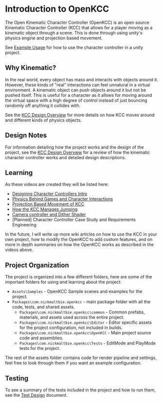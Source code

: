 # Introduction to OpenKCC

The Open Kinematic Character Controller (OpenKCC)
is an open source Kinematic Character Controller (KCC)
that allows for a player moving
as a kinematic object through a scene. This is done through using unity's
physics engine and projection based movement.

See [Example Usage](usage.md) for how to use the character controller
in a unity project.

## Why Kinematic?

In the real world, every object has mass and interacts with objects around it.
However, these kinds of "real" interactions can feel unnatural in a virtual
environment. A kinematic object can push objects around it
but not be pushed itself. This is useful for a character as it allows for
moving around the virtual space with a high degree of control instead of just
bouncing randomly off anything it collides with.

See the [KCC Design Overview](kcc-design/overview.md) for more details on how
KCC moves around and different kinds of physics objects.

## Design Notes

For information detailing how the project works and the design of the project,
see the [KCC Design Overview](kcc-design/overview.md) for a review of how the
kinematic character controller works and detailed design descriptions.

## Learning

As these videos are created they will be listed here:

* [Designing Character Controllers Intro](https://youtu.be/Hv4CQMCxSWE)
* [Physics Behind Games and Character Interactions](https://youtu.be/rzD-Lm8pOX0)
* [Projection Based Movement of KCC](https://youtu.be/s-99Z_W8bcQ)
* [How the KCC Manages Jumping](https://youtu.be/CGsDdBZa5EM)
* [Camera controller and Dither Shader](https://youtu.be/Zw6qvOOHGC4)
* \[Planned\] Character Controller Case Study and Requirements Engineering

In the future, I will write up more wiki articles on how to use the KCC in your
own project, how to modify the OpenKCC
to add custom features, and on more in depth summaries on how the OpenKCC works
as described in the videos above.

## Project Organization

The project is organized into a few different folders, here are some of
the important folders for using and learning about the project:

* `Assets\Samples` - OpenKCC Sample scenes and examples for the project.
* `Packages\com.nickmaltbie.openkcc` -
  main package folder with all the code, tests, and shared assets.
  * `Packages\com.nickmaltbie.openkcc\common` -
    Common prefabs, materials, and assets used across the entire project.
  * `Packages\com.nickmaltbie.openkcc\Editor` -
    Editor specific assets for the project configuration,
    not included in builds.
  * `Packages\com.nickmaltbie.openkcc\OpenKCC` -
    Main project source code and assemblies.
  * `Packages\com.nickmaltbie.openkcc\Tests` -
    EditMode and PlayMode tests for the project.

The rest of the assets folder contains code for render pipeline and
settings, feel free to look through them if you want an example
configuration.

## Testing

To see a summary of the tests included in the project and how
to run them, see the [Test Design](test-design.md) document.
